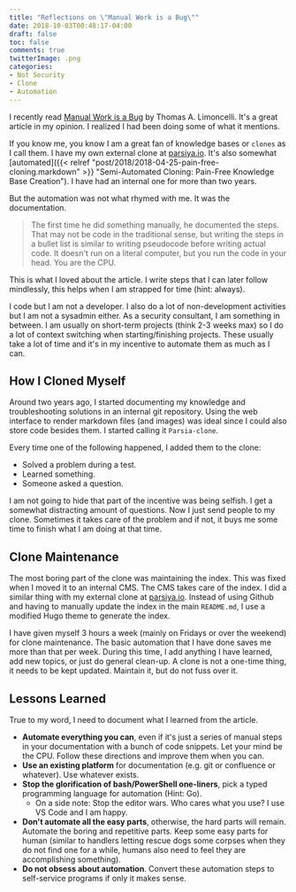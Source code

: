 ```yaml
---
title: "Reflections on \"Manual Work is a Bug\""
date: 2018-10-03T00:48:17-04:00
draft: false
toc: false
comments: true
twitterImage: .png
categories:
- Not Security
- Clone
- Automation
---
```


I recently read [Manual Work is a Bug](https://queue.acm.org/detail.cfm?id=3197520) by Thomas A. Limoncelli. It's a great article in my opinion. I realized I had been doing some of what it mentions.

If you know me, you know I am a great fan of knowledge bases or `clones` as I call them. I have my own external clone at [parsiya.io](https://parsiya.io). It's also somewhat [automated]({{< relref "post/2018/2018-04-25-pain-free-cloning.markdown" >}} "Semi-Automated Cloning: Pain-Free Knowledge Base Creation"). I have had an internal one for more than two years.

But the automation was not what rhymed with me. It was the documentation.

<!--more-->

> The first time he did something manually, he documented the steps. That may not be code in the traditional sense, but writing the steps in a bullet list is similar to writing pseudocode before writing actual code. It doesn't run on a literal computer, but you run the code in your head. You are the CPU.

This is what I loved about the article. I write steps that I can later follow mindlessly, this helps when I am strapped for time (hint: always).

I code but I am not a developer. I also do a lot of non-development activities but I am not a sysadmin either. As a security consultant, I am something in between. I am usually on short-term projects (think 2-3 weeks max) so I do a lot of context switching when starting/finishing projects. These usually take a lot of time and it's in my incentive to automate them as much as I can.

## How I Cloned Myself
Around two years ago, I started documenting my knowledge and troubleshooting solutions in an internal git repository. Using the web interface to render markdown files (and images) was ideal since I could also store code besides them. I started calling it `Parsia-clone`.

Every time one of the following happened, I added them to the clone:

* Solved a problem during a test.
* Learned something.
* Someone asked a question.

I am not going to hide that part of the incentive was being selfish. I get a somewhat distracting amount of questions. Now I just send people to my clone. Sometimes it takes care of the problem and if not, it buys me some time to finish what I am doing at that time.

## Clone Maintenance
The most boring part of the clone was maintaining the index. This was fixed when I moved it to an internal CMS. The CMS takes care of the index. I did a similar thing with my external clone at [parsiya.io](https://parsiya.io). Instead of using Github and having to manually update the index in the main `README.md`, I use a modified Hugo theme to generate the index.

I have given myself 3 hours a week (mainly on Fridays or over the weekend) for clone maintenance. The basic automation that I have done saves me more than that per week. During this time, I add anything I have learned, add new topics, or just do general clean-up. A clone is not a one-time thing, it needs to be kept updated. Maintain it, but do not fuss over it.

## Lessons Learned
True to my word, I need to document what I learned from the article.

* **Automate everything you can**, even if it's just a series of manual steps in your documentation with a bunch of code snippets. Let your mind be the CPU. Follow these directions and improve them when you can.
* **Use an existing platform** for documentation (e.g. git or confluence or whatever). Use whatever exists.
* **Stop the glorification of bash/PowerShell one-liners**, pick a typed programming language for automation (Hint: Go).
    * On a side note: Stop the editor wars. Who cares what you use? I use VS Code and I am happy.
* **Don't automate all the easy parts**, otherwise, the hard parts will remain. Automate the boring and repetitive parts. Keep some easy parts for human (similar to handlers letting rescue dogs some corpses when they do not find one for a while, humans also need to feel they are accomplishing something).
* **Do not obsess about automation**. Convert these automation steps to self-service programs if only it makes sense.
